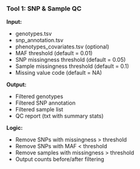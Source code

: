 ### Tool 1: SNP & Sample QC

**Input:**

* genotypes.tsv
* snp\_annotation.tsv
* phenotypes\_covariates.tsv (optional)
* MAF threshold (default = 0.01)
* SNP missingness threshold (default = 0.05)
* Sample missingness threshold (default = 0.1)
* Missing value code (default = NA)

**Output:**

* Filtered genotypes
* Filtered SNP annotation
* Filtered sample list
* QC report (txt with summary stats)

**Logic:**

* Remove SNPs with missingness > threshold
* Remove SNPs with MAF < threshold
* Remove samples with missingness > threshold
* Output counts before/after filtering
